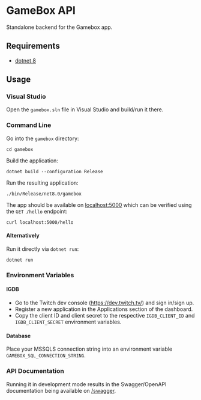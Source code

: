 # GameBox API

Standalone backend for the Gamebox app.

## Requirements

* [dotnet 8](https://dotnet.microsoft.com/)

## Usage

### Visual Studio

Open the `gamebox.sln` file in Visual Studio and build/run it there.

### Command Line

Go into the `gamebox` directory:

```shell
cd gamebox
```

Build the application:

```shell
dotnet build --configuration Release
```

Run the resulting application:

```shell
./bin/Release/net8.0/gamebox
```

The app should be available on [localhost:5000](http://localhost:5000) which can
be verified using the `GET /hello` endpoint:

```shell
curl localhost:5000/hello
```

#### Alternatively

Run it directly via `dotnet run`:

```shell
dotnet run
```

### Environment Variables

#### IGDB

* Go to the Twitch dev console (https://dev.twitch.tv/) and sign in/sign up.
* Register a new application in the Applications section of the dashboard.
* Copy the client ID and client secret to the respective `IGDB_CLIENT_ID` and
`IGDB_CLIENT_SECRET` environment variables.

#### Database

Place your MSSQLS connection string into an environment variable `GAMEBOX_SQL_CONNECTION_STRING`.

### API Documentation

Running it in development mode results in the Swagger/OpenAPI documentation
being available on [/swagger](http://localhost:5049/swagger/index.html).
